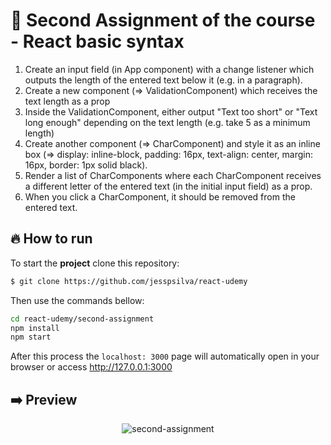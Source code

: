 # :page_facing_up: Second Assignment of the course - React basic syntax

1. Create an input field (in App component) with a change listener which outputs the length of the entered text below it (e.g. in a paragraph).
2. Create a new component (=> ValidationComponent) which receives the text length as a prop
3. Inside the ValidationComponent, either output "Text too short" or "Text long enough" depending on the text length (e.g. take 5 as a minimum length)
4. Create another component (=> CharComponent) and style it as an inline box (=> display: inline-block, padding: 16px, text-align: center, margin: 16px, border: 1px solid black).
5. Render a list of CharComponents where each CharComponent receives a different letter of the entered text (in the initial input field) as a prop.
6. When you click a CharComponent, it should be removed from the entered text.

## :fire: How to run

To start the **project** clone this repository:
```bash 
$ git clone https://github.com/jesspsilva/react-udemy
```
Then use the commands bellow:
```bash
cd react-udemy/second-assignment
npm install
npm start
```
After this process the `localhost: 3000` page will automatically open in your browser or access <a href="http://127.0.0.1:3000" target="_blank">http://127.0.0.1:3000</a>

## :arrow_right: Preview
<p align="center">
<img src="https://user-images.githubusercontent.com/24191107/101831069-60e32c80-3b2d-11eb-9831-2450cdf7aff9.png" alt="second-assignment"/>
</p>
